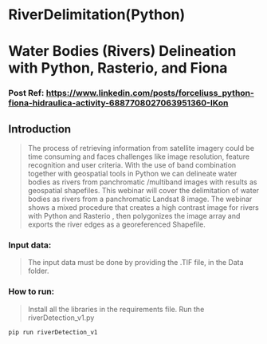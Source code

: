 # RiverDelimitation(Python)

# Water Bodies (Rivers) Delineation with Python, Rasterio, and Fiona

### Post Ref: https://www.linkedin.com/posts/forceliuss_python-fiona-hidraulica-activity-6887708027063951360-IKon

## Introduction

> The process of retrieving information from satellite imagery could be time consuming and faces challenges like image resolution, feature recognition and user criteria. With the use of band combination together with geospatial tools in Python we can delineate water bodies as rivers from panchromatic /multiband images with results as geospatial shapefiles. This webinar will cover the delimitation of water bodies as rivers from a panchromatic Landsat 8 image. The webinar shows a mixed procedure that creates a high contrast image for rivers with Python and Rasterio , then polygonizes the image array and exports the river edges as a georeferenced Shapefile.

### Input data:

> The input data must be done by providing the .TIF file, in the Data folder.

### How to run:

> Install all the libraries in the requirements file.
> Run the riverDetection_v1.py

	pip run riverDetection_v1
